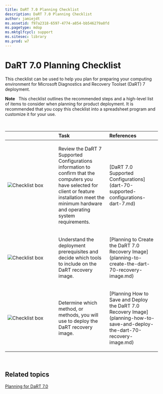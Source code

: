 ```yaml
---
title: DaRT 7.0 Planning Checklist
description: DaRT 7.0 Planning Checklist
author: jamiejdt
ms.assetid: f97a2318-6597-4774-a854-bb546279a8fd
ms.pagetype: mdop
ms.mktglfcycl: support
ms.sitesec: library
ms.prod: w7
---
```



# DaRT 7.0 Planning Checklist


This checklist can be used to help you plan for preparing your computing environment for Microsoft Diagnostics and Recovery Toolset (DaRT) 7 deployment.

**Note**  
This checklist outlines the recommended steps and a high-level list of items to consider when planning for product deployment. It is recommended that you copy this checklist into a spreadsheet program and customize it for your use.

 

<table>
<colgroup>
<col width="33%" />
<col width="33%" />
<col width="33%" />
</colgroup>
<thead>
<tr class="header">
<th align="left"></th>
<th align="left">Task</th>
<th align="left">References</th>
</tr>
</thead>
<tbody>
<tr class="odd">
<td align="left"><img src="images/checklistbox.gif" alt="Checklist box" /></td>
<td align="left"><p>Review the DaRT 7 Supported Configurations information to confirm that the computers you have selected for client or feature installation meet the minimum hardware and operating system requirements.</p></td>
<td align="left"><p>[DaRT 7.0 Supported Configurations](dart-70-supported-configurations-dart-7.md)</p></td>
</tr>
<tr class="even">
<td align="left"><img src="images/checklistbox.gif" alt="Checklist box" /></td>
<td align="left"><p>Understand the deployment prerequisites and decide which tools to include on the DaRT recovery image.</p></td>
<td align="left"><p>[Planning to Create the DaRT 7.0 Recovery Image](planning-to-create-the-dart-70-recovery-image.md)</p></td>
</tr>
<tr class="odd">
<td align="left"><img src="images/checklistbox.gif" alt="Checklist box" /></td>
<td align="left"><p>Determine which method, or methods, you will use to deploy the DaRT recovery image.</p></td>
<td align="left"><p>[Planning How to Save and Deploy the DaRT 7.0 Recovery Image](planning-how-to-save-and-deploy-the-dart-70-recovery-image.md)</p></td>
</tr>
</tbody>
</table>

 

## Related topics


[Planning for DaRT 7.0](planning-for-dart-70-new-ia.md)

 

 






